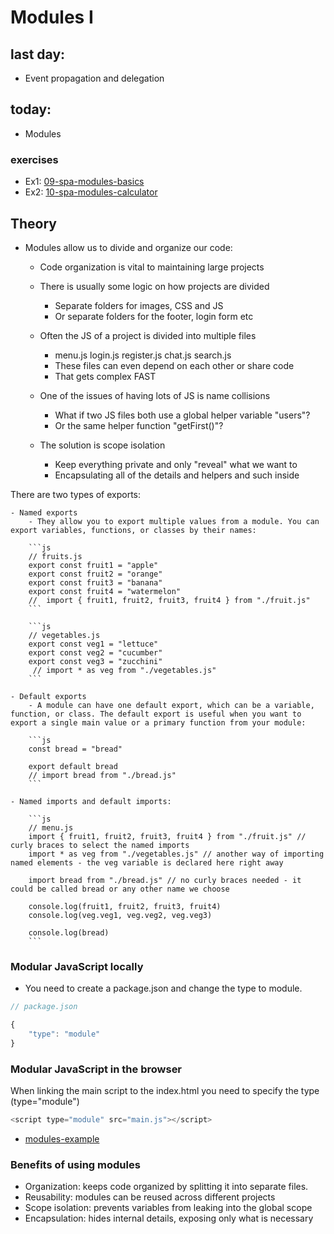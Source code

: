 # Modules I

## last day:

- Event propagation and delegation

## today:

- Modules

### exercises

- Ex1: [09-spa-modules-basics](https://classroom.github.com/a/i22Pdmat)
- Ex2: [10-spa-modules-calculator](https://classroom.github.com/a/ELKi7Ukq)


## Theory

- Modules allow us to divide and organize our code:

    - Code organization is vital to maintaining large projects

    - There is usually some logic on how projects are divided
        - Separate folders for images, CSS and JS
        - Or separate folders for the footer, login form etc

    - Often the JS of a project is divided into multiple files
        - menu.js login.js register.js chat.js search.js
        - These files can even depend on each other or share code
        - That gets complex FAST

    - One of the issues of having lots of JS is name collisions
        - What if two JS files both use a global helper variable "users"?
        - Or the same helper function "getFirst()"?

    - The solution is scope isolation
        - Keep everything private and only "reveal" what we want to
        - Encapsulating all of the details and helpers and such inside

There are two types of exports:

    - Named exports
        - They allow you to export multiple values from a module. You can export variables, functions, or classes by their names:

        ```js
        // fruits.js
        export const fruit1 = "apple"
        export const fruit2 = "orange"
        export const fruit3 = "banana"
        export const fruit4 = "watermelon"
        //  import { fruit1, fruit2, fruit3, fruit4 } from "./fruit.js"
        ```

        ```js
        // vegetables.js
        export const veg1 = "lettuce"
        export const veg2 = "cucumber"
        export const veg3 = "zucchini"
         // import * as veg from "./vegetables.js"
        ```

    - Default exports
        - A module can have one default export, which can be a variable, function, or class. The default export is useful when you want to export a single main value or a primary function from your module:

        ```js
        const bread = "bread"

        export default bread
        // import bread from "./bread.js"
        ```

    - Named imports and default imports:

        ```js
        // menu.js
        import { fruit1, fruit2, fruit3, fruit4 } from "./fruit.js" // curly braces to select the named imports
        import * as veg from "./vegetables.js" // another way of importing named elements - the veg variable is declared here right away

        import bread from "./bread.js" // no curly braces needed - it could be called bread or any other name we choose

        console.log(fruit1, fruit2, fruit3, fruit4)
        console.log(veg.veg1, veg.veg2, veg.veg3)

        console.log(bread)
        ```

### Modular JavaScript locally

- You need to create a package.json and change the type to module.

```js
// package.json

{
	"type": "module"
}

```

### Modular JavaScript in the browser

When linking the main script to the index.html you need to specify the type (type="module")

```js
<script type="module" src="main.js"></script>
```

- [modules-example](modules-example/)

### Benefits of using modules

- Organization: keeps code organized by splitting it into separate files.
- Reusability: modules can be reused across different projects
- Scope isolation: prevents variables from leaking into the global scope
- Encapsulation: hides internal details, exposing only what is necessary